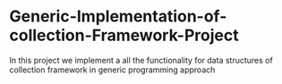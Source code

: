 # Generic-Implementation-of-collection-Framework-Project
In this project we implement a all the functionality for data structures of collection framework in generic programming approach
